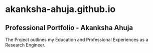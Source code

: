 # akanksha-ahuja.github.io

## Professional Portfolio - Akanksha Ahuja 

The Project outlines my Education and Professional Experiences as a Research Engineer.
